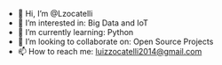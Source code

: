 - 👋 Hi, I’m @Lzocatelli
- 👀 I’m interested in: Big Data and IoT
- 🌱 I’m currently learning: Python
- 💞️ I’m looking to collaborate on: Open Source Projects
- 📫 How to reach me: luizzocatelli2014@gmail.com

<!---
Lzocatelli/Lzocatelli is a ✨ special ✨ repository because its `README.md` (this file) appears on your GitHub profile.
You can click the Preview link to take a look at your changes.
--->

